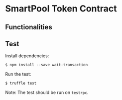 # SmartPool Token Contract

## Functionalities

## Test

Install dependencies:

```
$ npm install --save wait-transaction
```

Run the test:

```
$ truffle test
```

Note: The test should be run on `testrpc`.

